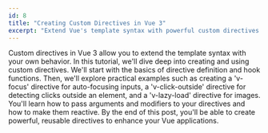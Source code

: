 ```yaml
---
id: 8
title: "Creating Custom Directives in Vue 3"
excerpt: "Extend Vue's template syntax with powerful custom directives."
---
```


Custom directives in Vue 3 allow you to extend the template syntax with your own behavior. In this tutorial, we'll dive deep into creating and using custom directives. We'll start with the basics of directive definition and hook functions. Then, we'll explore practical examples such as creating a 'v-focus' directive for auto-focusing inputs, a 'v-click-outside' directive for detecting clicks outside an element, and a 'v-lazy-load' directive for images. You'll learn how to pass arguments and modifiers to your directives and how to make them reactive. By the end of this post, you'll be able to create powerful, reusable directives to enhance your Vue applications.
